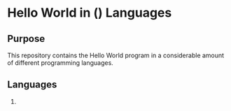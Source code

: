 # Hello World in () Languages

## Purpose

This repository contains the Hello World program in a considerable amount of different programming languages.

## Languages

1.
